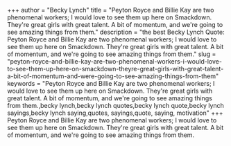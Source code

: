 +++
author = "Becky Lynch"
title = "Peyton Royce and Billie Kay are two phenomenal workers; I would love to see them up here on Smackdown. They're great girls with great talent. A bit of momentum, and we're going to see amazing things from them."
description = "the best Becky Lynch Quote: Peyton Royce and Billie Kay are two phenomenal workers; I would love to see them up here on Smackdown. They're great girls with great talent. A bit of momentum, and we're going to see amazing things from them."
slug = "peyton-royce-and-billie-kay-are-two-phenomenal-workers-i-would-love-to-see-them-up-here-on-smackdown-theyre-great-girls-with-great-talent-a-bit-of-momentum-and-were-going-to-see-amazing-things-from-them"
keywords = "Peyton Royce and Billie Kay are two phenomenal workers; I would love to see them up here on Smackdown. They're great girls with great talent. A bit of momentum, and we're going to see amazing things from them.,becky lynch,becky lynch quotes,becky lynch quote,becky lynch sayings,becky lynch saying,quotes, sayings,quote, saying, motivation"
+++
Peyton Royce and Billie Kay are two phenomenal workers; I would love to see them up here on Smackdown. They're great girls with great talent. A bit of momentum, and we're going to see amazing things from them.
